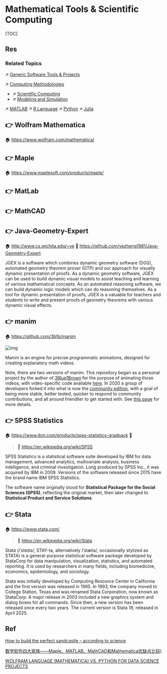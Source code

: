 # Mathematical Tools & Scientific Computing

[TOC]



## Res
### Related Topics
↗ [Generic Software Tools & Projects](../🔑%20CS%20Core/Generic%20Software%20Tools%20&%20Projects/Generic%20Software%20Tools%20&%20Projects.md)

↗ [Computing Methodologies](../🧠%20Computing%20Methodologies/Computing%20Methodologies.md)
- ↗ [Scientific Computing](../🧠%20Computing%20Methodologies/👑%20Scientific%20Computing/Scientific%20Computing.md)
- ↗ [Modeling and Simulation](../🧠%20Computing%20Methodologies/👑%20Scientific%20Computing/🗿%20Modeling%20and%20Simulation/Modeling%20and%20Simulation.md)

↗ [MATLAB](../🔑%20CS%20Core/👩‍💻%20Computer%20Languages%20&%20Programming%20Methodology/Interpreted%20Languages/MATLAB/MATLAB.md)
↗ [R Language](../🔑%20CS%20Core/👩‍💻%20Computer%20Languages%20&%20Programming%20Methodology/Interpreted%20Languages/R%20Language/R%20Language.md)
↗ [Python](../🔑%20CS%20Core/👩‍💻%20Computer%20Languages%20&%20Programming%20Methodology/Interpreted%20Languages/🐍%20Python/Python.md)
↗ [Julia](../🔑%20CS%20Core/👩‍💻%20Computer%20Languages%20&%20Programming%20Methodology/Compiled%20Languages/Julia/Julia.md)



## 👉 Wolfram Mathematica
🏠 https://www.wolfram.com/mathematica/



## 👉 Maple
🏠 https://www.maplesoft.com/products/maple/



## 👉 MatLab



## 👉 MathCAD



## 👉 Java-Geometry-Expert
🏠 http://www.cs.wichita.edu/~ye
🚧 https://github.com/yezheng1981/Java-Geometry-Expert

JGEX is a software which combines dynamic geometry software (DGS), automated geometry theorem prover (GTP) and our approach for visually dynamic presentation of proofs. As a dynamic geometry software, JGEX can be used to build dynamic visual models to assist teaching and learning of various mathematical concepts. As an automated reasoning software, we can build dynamic logic models which can do reasoning themselves. As a tool for dynamic presentation of proofs, JGEX is a valuable for teachers and students to write and present proofs of geometry theorems with various dynamic visual effects.



## 👉 manim
🏠 https://github.com/3b1b/manim

![img](../../../Assets/Pics/cropped.png)

Manim is an engine for precise programmatic animations, designed for creating explanatory math videos.

Note, there are two versions of manim. This repository began as a personal project by the author of [3Blue1Brown](https://www.3blue1brown.com/) for the purpose of animating those videos, with video-specific code available [here](https://github.com/3b1b/videos). In 2020 a group of developers forked it into what is now the [community edition](https://github.com/ManimCommunity/manim/), with a goal of being more stable, better tested, quicker to respond to community contributions, and all around friendlier to get started with. See [this page](https://docs.manim.community/en/stable/faq/installation.html#different-versions) for more details.



## 👉 SPSS Statistics
🏠 https://www.ibm.com/products/spss-statistics-gradpack
🚧 

> 🔗 https://en.wikipedia.org/wiki/SPSS

SPSS Statistics is a statistical software suite developed by IBM for data management, advanced analytics, multivariate analysis, business intelligence, and criminal investigation. Long produced by SPSS Inc., it was acquired by IBM in 2009. Versions of the software released since 2015 have the brand name IBM SPSS Statistics.

The software name originally stood for **Statistical Package for the Social Sciences (SPSS)**, reflecting the original market, then later changed to **Statistical Product and Service Solutions**.



## 👉 Stata
🏠 https://www.stata.com/

> 🔗 https://en.wikipedia.org/wiki/Stata

Stata (/ˈsteɪtə/, STAY-ta, alternatively /ˈstætə/, occasionally stylized as STATA) is a general-purpose statistical software package developed by StataCorp for data manipulation, visualization, statistics, and automated reporting. It is used by researchers in many fields, including biomedicine, economics, epidemiology, and sociology.

Stata was initially developed by Computing Resource Center in California and the first version was released in 1985. In 1993, the company moved to College Station, Texas and was renamed Stata Corporation, now known as StataCorp. A major release in 2003 included a new graphics system and dialog boxes for all commands. Since then, a new version has been released once every two years. The current version is Stata 19, released in April 2025.

[Stata入门 - 未末的文章 - 知乎]: https://zhuanlan.zhihu.com/p/112561035



## Ref
[How to build the perfect sandcastle – according to science](https://theconversation.com/how-to-build-the-perfect-sandcastle-according-to-science-79600)

[数学软件四大家族——Maple、MATLAB、MathCAD和Mathematica优缺点比较)](https://python.iitter.com/other/8030.html)

[WOLFRAM LANGUAGE (MATHEMATICA) VS. PYTHON FOR DATA SCIENCE PROJECTS](https://atseda.com/en/blog/2019/02/12/mathematica-and-python/)
